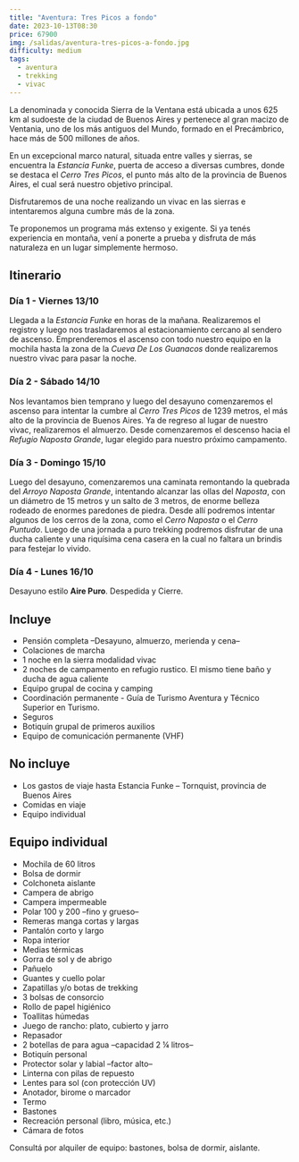 ```yaml
---
title: "Aventura: Tres Picos a fondo"
date: 2023-10-13T08:30
price: 67900
img: /salidas/aventura-tres-picos-a-fondo.jpg
difficulty: medium
tags:
  - aventura
  - trekking
  - vivac
---
```


La denominada y conocida Sierra de la Ventana está ubicada a unos 625 km al sudoeste de la ciudad de Buenos Aires y pertenece al gran macizo de Ventania, uno de los más antiguos del Mundo, formado en el Precámbrico, hace más de 500 millones de años.

En un excepcional marco natural, situada entre valles y sierras, se encuentra la _Estancia Funke_, puerta de acceso a diversas cumbres, donde se destaca el _Cerro Tres Picos_, el punto más alto de la provincia de Buenos Aires, el cual será nuestro objetivo principal.

Disfrutaremos de una noche realizando un vivac en las sierras e intentaremos alguna cumbre más de la zona.

Te proponemos un programa más extenso y exigente. Si ya tenés experiencia en montaña, vení a ponerte a prueba y disfruta de más naturaleza en un lugar simplemente hermoso.

## Itinerario

### Día 1 - Viernes 13/10

Llegada a la _Estancia Funke_ en horas de la mañana. Realizaremos el registro y luego nos trasladaremos al estacionamiento cercano al sendero de ascenso. Emprenderemos el ascenso con todo nuestro equipo en la mochila hasta la zona de la _Cueva De Los Guanacos_ donde realizaremos nuestro vivac para pasar la noche.

### Día 2 - Sábado 14/10

Nos levantamos bien temprano y luego del desayuno comenzaremos el ascenso para intentar la cumbre al _Cerro Tres Picos_ de 1239 metros, el más alto de la provincia de Buenos Aires. Ya de regreso al lugar de nuestro vivac, realizaremos el almuerzo. Desde comenzaremos el descenso hacia el _Refugio Naposta Grande_, lugar elegido para nuestro próximo campamento.

### Día 3 - Domingo 15/10

Luego del desayuno, comenzaremos una caminata remontando la quebrada del _Arroyo Naposta Grande_, intentando alcanzar las ollas del _Naposta_, con un diámetro de 15 metros y un salto de 3 metros, de enorme belleza rodeado de enormes paredones de piedra. Desde allí podremos intentar algunos de los cerros de la zona, como el _Cerro Naposta_ o el _Cerro Puntudo_.
Luego de una jornada a puro trekking podremos disfrutar de una ducha caliente y una riquísima cena casera en la cual no faltara un brindis para festejar lo vivido.

### Día 4 - Lunes 16/10

Desayuno estilo **Aire Puro**. Despedida y Cierre.

## Incluye

- Pensión completa –Desayuno, almuerzo, merienda y cena–
- Colaciones de marcha
- 1 noche en la sierra modalidad vivac
- 2 noches de campamento en refugio rustico. El mismo tiene baño y ducha de agua caliente
- Equipo grupal de cocina y camping
- Coordinación permanente - Guía de Turismo Aventura y Técnico Superior en Turismo.
- Seguros
- Botiquín grupal de primeros auxilios
- Equipo de comunicación permanente (VHF)

## No incluye

- Los gastos de viaje hasta Estancia Funke – Tornquist, provincia de Buenos Aires
- Comidas en viaje
- Equipo individual

## Equipo individual

- Mochila de 60 litros
- Bolsa de dormir
- Colchoneta aislante
- Campera de abrigo
- Campera impermeable
- Polar 100 y 200 –fino y grueso–
- Remeras manga cortas y largas
- Pantalón corto y largo
- Ropa interior
- Medias térmicas
- Gorra de sol y de abrigo
- Pañuelo
- Guantes y cuello polar
- Zapatillas y/o botas de trekking
- 3 bolsas de consorcio
- Rollo de papel higiénico
- Toallitas húmedas
- Juego de rancho: plato, cubierto y jarro
- Repasador
- 2 botellas de para agua –capacidad 2 ¼ litros–
- Botiquín personal
- Protector solar y labial –factor alto–
- Linterna con pilas de repuesto
- Lentes para sol (con protección UV)
- Anotador, birome o marcador
- Termo
- Bastones
- Recreación personal (libro, música, etc.)
- Cámara de fotos

Consultá por alquiler de equipo: bastones, bolsa de dormir, aislante.
